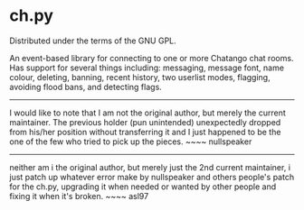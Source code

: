 ch.py
=====
Distributed under the terms of the GNU GPL. 

  An event-based library for connecting to one or more Chatango chat rooms. Has support 
for several things including: messaging, message font, name colour, deleting, banning, recent 
history, two userlist modes, flagging, avoiding flood bans, and detecting flags.

----
  I would like to note that I am not the original author, but merely the current maintainer.
The previous holder (pun unintended) unexpectedly dropped from his/her position without transferring
it and I just happened to be the one of the few who tried to pick up the pieces. ~~~~ nullspeaker

----
  neither am i the original author, but merely just the 2nd current maintainer,
i just patch up whatever error make by nullspeaker and others people's patch for the ch.py,
upgrading it when needed or wanted by other people and fixing it when it's broken. ~~~~ asl97
